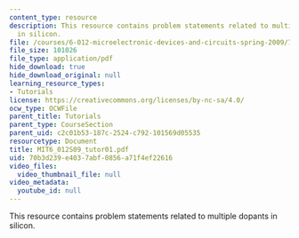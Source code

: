 ```yaml
---
content_type: resource
description: This resource contains problem statements related to multiple dopants
  in silicon.
file: /courses/6-012-microelectronic-devices-and-circuits-spring-2009/70b3d239e4037abf0856a71f4ef22616_MIT6_012S09_tutor01.pdf
file_size: 101026
file_type: application/pdf
hide_download: true
hide_download_original: null
learning_resource_types:
- Tutorials
license: https://creativecommons.org/licenses/by-nc-sa/4.0/
ocw_type: OCWFile
parent_title: Tutorials
parent_type: CourseSection
parent_uid: c2c01b53-187c-2524-c792-101569d05535
resourcetype: Document
title: MIT6_012S09_tutor01.pdf
uid: 70b3d239-e403-7abf-0856-a71f4ef22616
video_files:
  video_thumbnail_file: null
video_metadata:
  youtube_id: null
---
```

This resource contains problem statements related to multiple dopants in silicon.